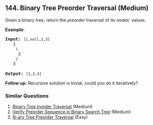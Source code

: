 ## 144. Binary Tree Preorder Traversal (Medium)

<p>Given a binary tree, return the <em>preorder</em> traversal of its nodes&#39; values.</p>

<p><strong>Example:</strong></p>

<pre>
<strong>Input:</strong>&nbsp;<code>[1,null,2,3]</code>
   1
    \
     2
    /
   3

<strong>Output:</strong>&nbsp;<code>[1,2,3]</code>
</pre>

<p><strong>Follow up:</strong> Recursive solution is trivial, could you do it iteratively?</p>


### Similar Questions
  1. [Binary Tree Inorder Traversal](https://github.com/openset/leetcode/tree/master/solution/binary-tree-inorder-traversal) (Medium)
  1. [Verify Preorder Sequence in Binary Search Tree](https://github.com/openset/leetcode/tree/master/solution/verify-preorder-sequence-in-binary-search-tree) (Medium)
  1. [N-ary Tree Preorder Traversal](https://github.com/openset/leetcode/tree/master/solution/n-ary-tree-preorder-traversal) (Easy)
